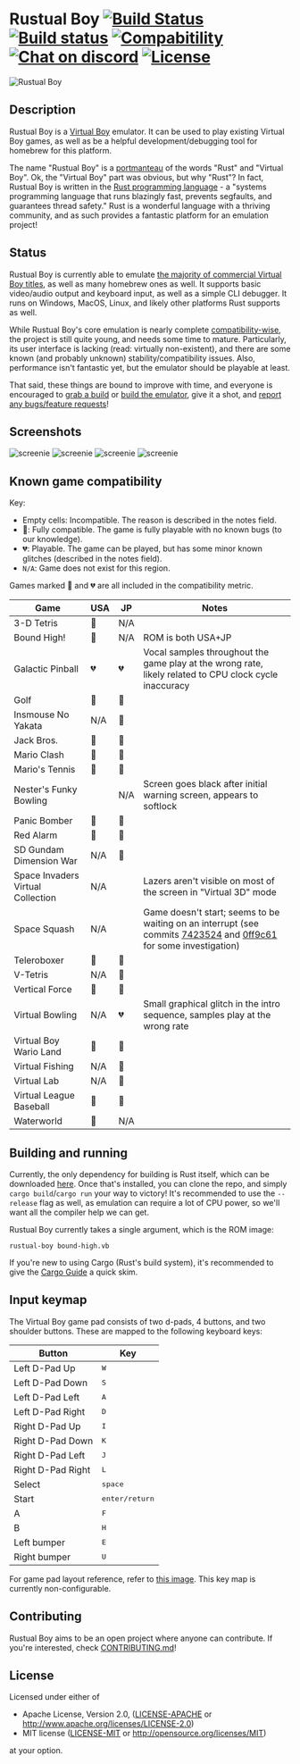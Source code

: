 # Rustual Boy [![Build Status](https://travis-ci.org/emu-rs/rustual-boy.svg?branch=master)](https://travis-ci.org/emu-rs/rustual-boy) [![Build status](https://ci.appveyor.com/api/projects/status/ec29vne6uuh7tjtu/branch/master?svg=true)](https://ci.appveyor.com/project/yupferris/rustual-boy/branch/master) [![Compabitility](https://img.shields.io/badge/compatibility-91%25-yellowgreen.svg)](https://github.com/emu-rs/rustual-boy/blob/master/README.md#known-game-compatibility) [![Chat on discord](https://img.shields.io/badge/chat-on%20discord-7289DA.svg)](https://discord.gg/65j9YMA) [![License](https://img.shields.io/badge/license-MIT%2FApache--2.0-blue.svg)](https://github.com/emu-rs/rustual-boy/blob/master/README.md#license)

![Rustual Boy](media/logo.png)

## Description

Rustual Boy is a [Virtual Boy](https://en.wikipedia.org/wiki/Virtual_Boy) emulator. It can be used to play existing Virtual Boy games, as well as be a helpful development/debugging tool for homebrew for this platform.

The name "Rustual Boy" is a [portmanteau](https://en.wikipedia.org/wiki/Portmanteau) of the words "Rust" and "Virtual Boy". Ok, the "Virtual Boy" part was obvious, but why "Rust"? In fact, Rustual Boy is written in the [Rust programming language](https://www.rust-lang.org/en-US/) - a "systems programming language that runs blazingly fast, prevents segfaults, and guarantees thread safety." Rust is a wonderful language with a thriving community, and as such provides a fantastic platform for an emulation project!

## Status

Rustual Boy is currently able to emulate [the majority of commercial Virtual Boy titles](https://github.com/emu-rs/rustual-boy/blob/master/README.md#known-game-compatibility), as well as many homebrew ones as well. It supports basic video/audio output and keyboard input, as well as a simple CLI debugger. It runs on Windows, MacOS, Linux, and likely other platforms Rust supports as well.

While Rustual Boy's core emulation is nearly complete [compatibility-wise](https://github.com/emu-rs/rustual-boy/blob/master/README.md#known-game-compatibility), the project is still quite young, and needs some time to mature. Particularly, its user interface is lacking (read: virtually non-existent), and there are some known (and probably unknown) stability/compatibility issues. Also, performance isn't fantastic yet, but the emulator should be playable at least.

That said, these things are bound to improve with time, and everyone is encouraged to [grab a build](https://github.com/emu-rs/rustual-boy/releases) or [build the emulator](https://github.com/emu-rs/rustual-boy/blob/master/README.md#building-and-running), give it a shot, and [report any bugs/feature requests](CONTRIBUTING.md)!

## Screenshots

![screenie](media/screenshot.png)
![screenie](media/screenshot2.png)
![screenie](media/screenshot3.png)
![screenie](media/screenshot4.png)

## Known game compatibility

Key:
 - Empty cells: Incompatible. The reason is described in the notes field.
 - 💖: Fully compatible. The game is fully playable with no known bugs (to our knowledge).
 - 💔: Playable. The game can be played, but has some minor known glitches (described in the notes field).
 - `N/A`: Game does not exist for this region.

Games marked 💖 and 💔 are all included in the compatibility metric.

| Game | USA | JP | Notes |
| --- | --- | --- | --- |
| 3-D Tetris | 💖 | N/A | |
| Bound High! | 💖 | N/A | ROM is both USA+JP |
| Galactic Pinball | 💔 | 💔 | Vocal samples throughout the game play at the wrong rate, likely related to CPU clock cycle inaccuracy |
| Golf | 💖 | 💖 | |
| Insmouse No Yakata | N/A | 💖 | |
| Jack Bros. | 💖 | 💖 | |
| Mario Clash | 💖 | 💖 | |
| Mario's Tennis | 💖 | 💖 | |
| Nester's Funky Bowling | | N/A | Screen goes black after initial warning screen, appears to softlock |
| Panic Bomber | 💖 | 💖 | |
| Red Alarm | 💖 | 💖 | |
| SD Gundam Dimension War | N/A | 💖 | |
| Space Invaders Virtual Collection | N/A | | Lazers aren't visible on most of the screen in "Virtual 3D" mode |
| Space Squash | N/A | | Game doesn't start; seems to be waiting on an interrupt (see commits [7423524](https://github.com/emu-rs/rustual-boy/commit/74235249a1abfca8d4b3d80e8c3c6b37230679a2) and [0ff9c61](https://github.com/emu-rs/rustual-boy/commit/0ff9c61efb188832680292a11c1a24c5c4f25360) for some investigation) |
| Teleroboxer | 💖 | 💖 | |
| V-Tetris | N/A | 💖 | |
| Vertical Force | 💖 | 💖 | |
| Virtual Bowling | N/A | 💔 | Small graphical glitch in the intro sequence, samples play at the wrong rate |
| Virtual Boy Wario Land | 💖 | 💖 | |
| Virtual Fishing | N/A | 💖 | |
| Virtual Lab | N/A | 💖 | |
| Virtual League Baseball | 💖 | 💖 | |
| Waterworld | 💖 | N/A | |

## Building and running

Currently, the only dependency for building is Rust itself, which can be downloaded [here](https://www.rust-lang.org/downloads.html). Once that's installed, you can clone the repo, and simply `cargo build`/`cargo run` your way to victory! It's recommended to use the `--release` flag as well, as emulation can require a lot of CPU power, so we'll want all the compiler help we can get.

Rustual Boy currently takes a single argument, which is the ROM image:

```
rustual-boy bound-high.vb
```

If you're new to using Cargo (Rust's build system), it's recommended to give the [Cargo Guide](http://doc.crates.io/guide.html) a quick skim.

## Input keymap

The Virtual Boy game pad consists of two d-pads, 4 buttons, and two shoulder buttons. These are mapped to the following keyboard keys:

| Button | Key |
| --- | --- |
| Left D-Pad Up | <kbd>W</kbd> |
| Left D-Pad Down | <kbd>S</kbd> |
| Left D-Pad Left | <kbd>A</kbd> |
| Left D-Pad Right | <kbd>D</kbd> |
| Right D-Pad Up | <kbd>I</kbd> |
| Right D-Pad Down | <kbd>K</kbd> |
| Right D-Pad Left | <kbd>J</kbd> |
| Right D-Pad Right | <kbd>L</kbd> |
| Select | <kbd>space</kbd> |
| Start | <kbd>enter/return</kbd> |
| A | <kbd>F</kbd> |
| B | <kbd>H</kbd> |
| Left bumper | <kbd>E</kbd> |
| Right bumper | <kbd>U</kbd> |

For game pad layout reference, refer to [this image](https://en.wikipedia.org/wiki/Virtual_Boy#/media/File:Virtual-Boy-Set.jpg). This key map is currently non-configurable.

## Contributing

Rustual Boy aims to be an open project where anyone can contribute. If you're interested, check [CONTRIBUTING.md](CONTRIBUTING.md)!

## License

Licensed under either of

 * Apache License, Version 2.0, ([LICENSE-APACHE](LICENSE-APACHE) or http://www.apache.org/licenses/LICENSE-2.0)
 * MIT license ([LICENSE-MIT](LICENSE-MIT) or http://opensource.org/licenses/MIT)

at your option.
